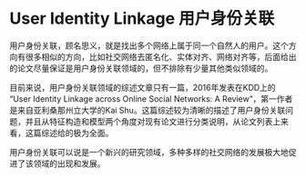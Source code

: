 # User Identity Linkage 用户身份关联
用户身份关联，顾名思义，就是找出多个网络上属于同一个自然人的用户。这个方向有很多相似的方向，比如社交网络去匿名化、实体对齐、网络对齐等，后面给出的论文尽量保证是用户身份关联领域的，但不排除有少量其他类似领域的。

目前来说，用户身份关联领域的综述文章只有一篇，2016年发表在KDD上的 “User Identity Linkage across Online Social Networks: A Review”，第一作者是来自亚利桑那州立大学的Kai Shu。这篇综述较为清晰的描述了用户身份关联问题，并且从特征构造和模型两个角度对现有论文进行分类说明，从论文列表上来看，这篇综述给的极为全面。

用户身份关联可以说是一个新兴的研究领域，多种多样的社交网络的发展极大地促进了该领域的出现和发展。
